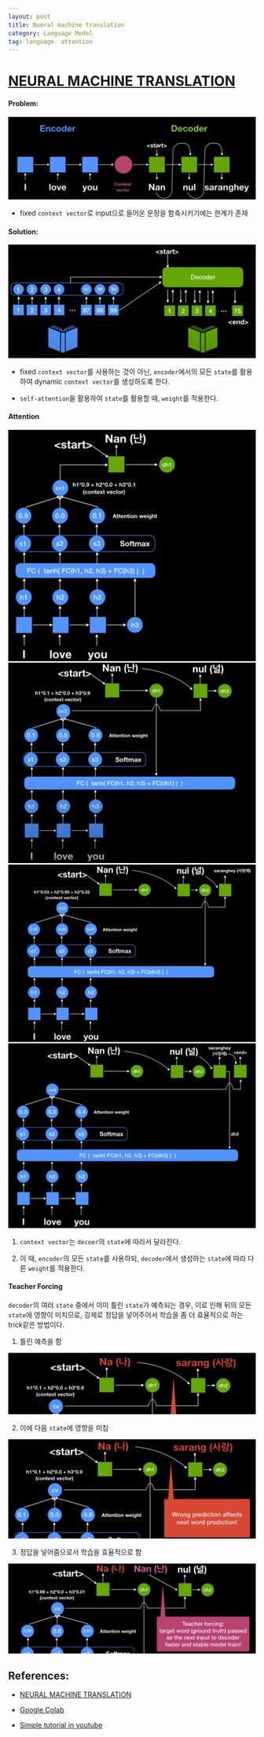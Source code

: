 ```yaml
---
layout: post
title: Nueral machine translation
category: Language Model
tag: language  attention
---
```



# [NEURAL MACHINE TRANSLATION](https://arxiv.org/abs/1409.0473)

#### Problem: 
<img src='/assets/neural_machine_translation/rnn_problem.png'>

- fixed `context vector`로 input으로 들어온 문장을 함축시키기에는 한계가 존재

#### Solution: 
<img src='/assets/neural_machine_translation/rnn_solution.png'>

- fixed `context vector`를 사용하는 것이 아닌, `encoder`에서의 모든 `state`를 활용하여 dynamic `context vector`를 생성하도록 한다. 

- `self-attention`을 활용하여 `state`를 활용할 때, `weight`를 적용한다.


#### Attention

<img src='/assets/neural_machine_translation/start.png'>

<img src='/assets/neural_machine_translation/2nd.png'>

<img src='/assets/neural_machine_translation/3rd.png'>

<img src='/assets/neural_machine_translation/last.png'>

1. `context vector`는 `decoer`의 `state`에 따라서 달라진다. 

2. 이 때, `encoder`의 모든 `state`를 사용하되, `decoder`에서 생성하는 `state`에 따라 다른 `weight`를 적용한다.  


#### Teacher Forcing

`decoder`의 여러 `state` 중에서 이미 틀린 `state`가 예측되는 경우, 이로 인해 뒤의 모든 `state`에 영향이 미치므로, 강제로 정답을 넣어주어서 학습을 좀 더 효율적으로 하는 trick같은 방법이다. 

1. 틀린 예측을 함
<img src='/assets/neural_machine_translation/teacher_forcing_1.png'>

2. 이에 다음 `state`에 영향을 미침
<img src='/assets/neural_machine_translation/teacher_forcing_2.png'>

3. 정답을 넣어줌으로서 학습을 효율적으로 함
<img src='/assets/neural_machine_translation/teacher_forcing_3.png'>

## References:

- [NEURAL MACHINE TRANSLATION](https://arxiv.org/abs/1409.0473)

- [Google Colab](https://colab.research.google.com/github/tensorflow/tensorflow/blob/r1.9/tensorflow/contrib/eager/python/examples/nmt_with_attention/nmt_with_attention.ipynb)

- [Simple tutorial in youtube](https://www.youtube.com/watch?v=WsQLdu2JMgI&list=PLVNY1HnUlO26qqZznHVWAqjS1fWw0zqnT&index=13&ab_channel=MinsukHeo%ED%97%88%EB%AF%BC%EC%84%9D)